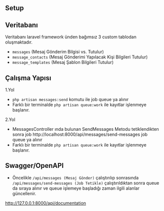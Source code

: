 
## Setup


## Veritabanı

Veritabanı laravel framework ünden bağımsız 3 custom tablodan oluşmaktadır.

- ```messages``` (Mesaj Gönderim Bilgisi vs. Tutulur)
- ```message_contacts``` (Mesaj Gönderimi Yapılacak Kişi Bilgileri Tutulur)
- ```message_templates``` (Mesaj Şablon Bilgileri Tutulur)


## Çalışma Yapısı

1.Yol
- ```php artisan messages:send``` komutu ile job queue ya alınır
- Farklı bir terminalde ```php artisan queue:work``` ile kayıtlar işlenmeye başlanır.

2.Yol
- MessagesController ında bulunan SendMessages Metodu tetiklendikten sonra job http://localhost:8000/api/messages/send-messages job queue ya alınır
- Farklı bir terminalde ```php artisan queue:work``` ile kayıtlar işlenmeye başlanır.

## Swagger/OpenAPI
- Öncelikle ```/api/messages (Mesaj Gönder)``` çalıştırılıp sonrasında ```/api/messages/send-messages (Job Tetikle)``` çalıştırıldıktan sonra queue da sıraya alınır ve queue işlemeye başladığı zaman ilgili alanlar güncellenir.

http://127.0.0.1:8000/api/documentation
